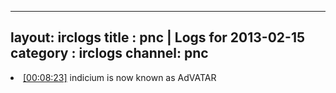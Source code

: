 
---
layout: irclogs
title : pnc | Logs for 2013-02-15
category : irclogs
channel: pnc
---
<li class="logitem"><a href="#00:08:23" name="00:08:23" class="time">[00:08:23]</a> <span class="nick">indicium</span> is now known as <span class="nick">AdVATAR</span> </li>



